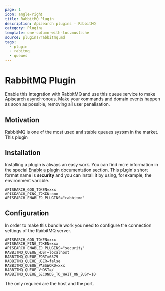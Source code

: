 ```yaml
---
page: 1
icon: angle-right
title: RabbitMQ Plugin
description: Apisearch plugins - RabbitMQ
category: Plugins
template: one-column-with-toc.mustache
source: plugins/rabbitmq.md
tags:
  - plugin
  - rabitmq
  - queues
---
```


# RabbitMQ Plugin

Enable this integration with RabbitMQ and use this queue service to make
Apisearch asynchronous. Make your commands and domain events happen as soon as
possible, removing all user penalisation.

## Motivation

RabbitMQ is one of the most used and stable queues system in the market. This
plugin 

## Installation

Installing a plugin is always an easy work. You can find more information in the
special [Enable a plugin](/plugins) documentation section. This plugin's short
format name is **security** and you can install it by using, for example, the
environment variable.

```
APISEARCH_GOD_TOKEN=xxx
APISEARCH_PING_TOKEN=xxx
APISEARCH_ENABLED_PLUGINS="rabbitmq"
```

## Configuration

In order to make this bundle work you need to configure the connection settings
of the RabbitMQ server.

```
APISEARCH_GOD_TOKEN=xxx
APISEARCH_PING_TOKEN=xxx
APISEARCH_ENABLED_PLUGINS="security"
RABBITMQ_QUEUE_HOST=localhost
RABBITMQ_QUEUE_PORT=6379
RABBITMQ_QUEUE_USER=false
RABBITMQ_QUEUE_PASSWORD=xxx
RABBITMQ_QUEUE_VHOST=/
RABBITMQ_QUEUE_SECONDS_TO_WAIT_ON_BUSY=10
```

The only required are the host and the port.


